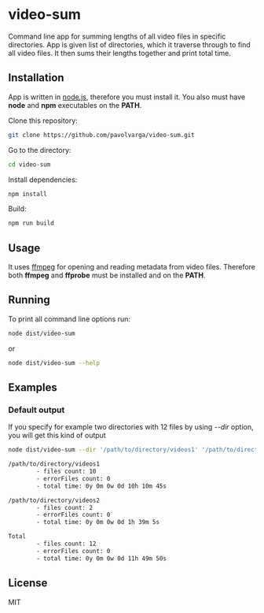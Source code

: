 # video-sum

Command line app for summing lengths of all video files in specific directories.
App is given list of directories, which it traverse through to find all video files.
It then sums their lengths together and print total time.

## Installation

App is written in [node.js](https://nodejs.org/en/), therefore you must install it.
You also must have **node** and **npm** executables on the **PATH**.

Clone this repository:

```sh
git clone https://github.com/pavolvarga/video-sum.git
```

Go to the directory:

```sh
cd video-sum
```

Install dependencies:

```sh
npm install
```

Build:

```sh
npm run build
```

## Usage

It uses [ffmpeg](http://www.ffmpeg.org/) for opening and reading metadata from video files. 
Therefore both **ffmpeg** and **ffprobe** must be installed and on the **PATH**.

## Running

To print all command line options run:

```sh
node dist/video-sum
```

or 

```sh
node dist/video-sum --help
```
## Examples

### Default output

If you specify for example two directories with 12 files by using *--dir* option, you will get this kind of output

```sh
node dist/video-sum --dir '/path/to/directory/videos1' '/path/to/directory/videos2'

/path/to/directory/videos1
        - files count: 10 
        - errorFiles count: 0
        - total time: 0y 0m 0w 0d 10h 10m 45s

/path/to/directory/videos2
        - files count: 2
        - errorFiles count: 0
        - total time: 0y 0m 0w 0d 1h 39m 5s

Total
        - files count: 12
        - errorFiles count: 0
        - total time: 0y 0m 0w 0d 11h 49m 50s
```

## License

MIT